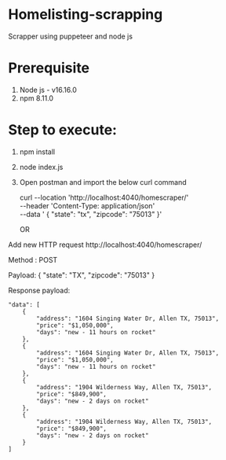 # Homelisting-scrapping
Scrapper using puppeteer and node js 

# Prerequisite 
1. Node js - v16.16.0
2. npm 8.11.0

# Step to execute:
1. npm install
2. node index.js
3. Open postman and import the below curl command
   
      curl --location 'http://localhost:4040/homescraper/' \
      --header 'Content-Type: application/json' \
      --data ' { 
           "state": "tx",
          "zipcode": "75013"
      }'

   OR

Add new HTTP request http://localhost:4040/homescraper/

Method : POST

Payload:
    {
        "state": "TX",
        "zipcode": "75013"
    }

Response payload:

    "data": [
        {
            "address": "1604 Singing Water Dr, Allen TX, 75013",
            "price": "$1,050,000",
            "days": "new - 11 hours on rocket"
        },
        {
            "address": "1604 Singing Water Dr, Allen TX, 75013",
            "price": "$1,050,000",
            "days": "new - 11 hours on rocket"
        },
        {
            "address": "1904 Wilderness Way, Allen TX, 75013",
            "price": "$849,900",
            "days": "new - 2 days on rocket"
        },
        {
            "address": "1904 Wilderness Way, Allen TX, 75013",
            "price": "$849,900",
            "days": "new - 2 days on rocket"
        }
    ]




